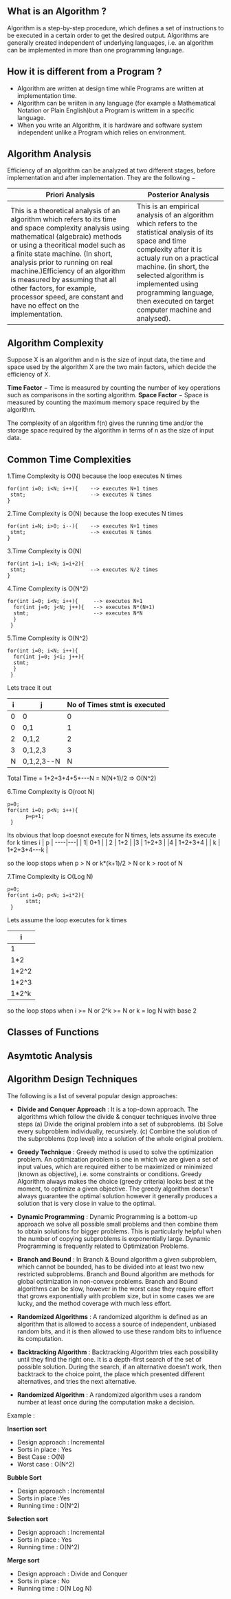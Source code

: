 ## What is an Algorithm ?

Algorithm is a step-by-step procedure, which defines a set of instructions to be executed in a certain order to get the desired output. Algorithms are generally created independent of underlying languages, i.e. an algorithm can be implemented in more than one programming language.

## How it is different from a Program ?

- Algorithm are written at design time while Programs are written at implementation time.
- Algorithm can be wriiten in any language (for example a Mathematical Notation or Plain English)but a Program is writtem in a specific language.
- When you write an Algorithm, it is hardware and software system independent unlike a Program which relies on environment.

## Algorithm Analysis

Efficiency of an algorithm can be analyzed at two different stages, before implementation and after implementation. They are the following −

| Priori Analysis | Posterior Analysis |
|-----------------|--------------------|
|This is a theoretical analysis of an algorithm which refers to its time and space complexity analysis using mathematical (algebraic) methods or using a theoritical model such as a finite state machine. (In short, analysis prior to running on real machine.)Efficiency of an algorithm is measured by assuming that all other factors, for example, processor speed, are constant and have no effect on the implementation.|This is an empirical analysis of an algorithm which refers to the statistical analysis of its space and time complexity after it is actualy run on a practical machine. (in short, the selected algorithm is implemented using programming language, then executed on target computer machine and analysed).|

## Algorithm Complexity

Suppose X is an algorithm and n is the size of input data, the time and space used by the algorithm X are the two main factors, which decide the efficiency of X.

__Time Factor__ − Time is measured by counting the number of key operations such as comparisons in the sorting algorithm.
__Space Factor__ − Space is measured by counting the maximum memory space required by the algorithm.

The complexity of an algorithm f(n) gives the running time and/or the storage space required by the algorithm in terms of n as the size of input data.

## Common Time Complexities 
 
 1.Time Complexity is O(N) because the loop executes N times
 
    for(int i=0; i<N; i++){    --> executes N+1 times
     stmt;                     --> executes N times
    }
  
 2.Time Complexity is O(N) because the loop executes N times
 
    for(int i=N; i>0; i--){    --> executes N+1 times
     stmt;                     --> executes N times
    }
    
 3.Time Complexity is O(N)
 
    for(int i=1; i<N; i=i+2){   
     stmt;                     --> executes N/2 times
    }
    
 4.Time Complexity is O(N^2)
 
    for(int i=0; i<N; i++){     --> executes N+1
      for(int j=0; j<N; j++){   --> executes N*(N+1)
      stmt;                     --> executes N*N
      }
     }
  
 5.Time Complexity is O(N^2)
 
    for(int i=0; i<N; i++){     
      for(int j=0; j<i; j++){   
      stmt;                     
      }
     }
     
Lets trace it out

| i | j | No of Times stmt is executed |
----|---|-----------|
| 0| 0 | 0 |
| 0 | 0,1 | 1 |
|2 | 0,1,2 |  2 |
|3 | 0,1,2,3 | 3 |
| N | 0,1,2,3--N | N |

Total Time = 1+2+3+4+5+---N = N(N+1)/2 => O(N^2)

 6.Time Complexity is O(root N)
 
    p=0;
    for(int i=0; p<N; i++){     
          p=p+1;           
     }
 Its obvious that loop doesnot execute for N times, lets assume its execute for k times
   i | p | 
----|---|
| 1| 0+1 |
| 2 | 1+2 | 
|3 | 1+2+3 | 
|4 | 1+2+3+4 |
| k | 1+2+3+4---k |

so the loop stops when p > N or k*(k+1)/2 > N or k > root of N

 7.Time Complexity is O(Log N)
 
    p=0;
    for(int i=0; p<N; i=i*2){     
          stmt;           
     }
       
Lets assume the loop executes for k times

 |i|
 |-|
 |1|
 |1*2|
 |1*2^2|
 |1*2^3|
 |1*2^k|
 
 so the loop stops when i >= N or 2^k >= N or k = log N with base 2

## Classes of Functions

## Asymtotic Analysis


## Algorithm Design Techniques

The following is a list of several popular design approaches:

 - __Divide and Conquer Approach__ : It is a top-down approach. The algorithms which follow the divide & conquer techniques involve three steps  (a) Divide the original problem into a set of subproblems. (b) Solve every subproblem individually, recursively. (c) Combine the solution of the subproblems (top level) into a solution of the whole original problem.

- __Greedy Technique__ : Greedy method is used to solve the optimization problem. An optimization problem is one in which we are given a set of input values, which are required either to be maximized or minimized (known as objective), i.e. some constraints or conditions. Greedy Algorithm always makes the choice (greedy criteria) looks best at the moment, to optimize a given objective. The greedy algorithm doesn't always guarantee the optimal solution however it generally produces a solution that is very close in value to the optimal.

- __Dynamic Programming__ : Dynamic Programming is a bottom-up approach we solve all possible small problems and then combine them to obtain solutions for bigger problems. This is particularly helpful when the number of copying subproblems is exponentially large. Dynamic Programming is frequently related to Optimization Problems.

- __Branch and Bound__ : In Branch & Bound algorithm a given subproblem, which cannot be bounded, has to be divided into at least two new restricted subproblems. Branch and Bound algorithm are methods for global optimization in non-convex problems. Branch and Bound algorithms can be slow, however in the worst case they require effort that grows exponentially with problem size, but in some cases we are lucky, and the method coverage with much less effort.

- __Randomized Algorithms__ : A randomized algorithm is defined as an algorithm that is allowed to access a source of independent, unbiased random bits, and it is then allowed to use these random bits to influence its computation.

- __Backtracking Algorithm__ : Backtracking Algorithm tries each possibility until they find the right one. It is a depth-first search of the set of possible solution. During the search, if an alternative doesn't work, then backtrack to the choice point, the place which presented different alternatives, and tries the next alternative.

- __Randomized Algorithm__ : A randomized algorithm uses a random number at least once during the computation make a decision.

Example :

__Insertion sort__
- Design approach : Incremental
- Sorts in place : Yes
- Best Case : O(N)
- Worst case : O(N^2)

__Bubble Sort__
- Design approach : Incremental
- Sorts in place :Yes
- Running time : O(N^2)

__Selection sort__
- Design approach : Incremental
- Sorts in place : Yes
- Running time : O(N^2)

__Merge sort__
- Design approach : Divide and Conquer
- Sorts in place : No 
- Running time : O(N Log N)


